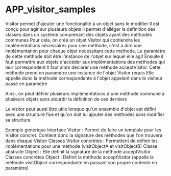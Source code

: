 # APP_visitor_samples

Visitor permet d'ajouter une fonctionalité à un objet sans le modifier
Il est conçu pour agir sur plusieurs objets
Il permet d'alléger la définition des classes dans un système comprenant des objets ayant des méthodes communes
Pour cela, on créé un objet Visitor qui contiendra les implémentations nécessaires pour une méthode, c'est à dire une
implémentation pour chaque objet nécéssitant cette méthode.
Le paramètre de cette méthode doit être l'instance de l'objet sur lequel elle agit
Ensuite il faut permettre aux objets d'accéder aux implémentations des méthodes qui leur correspondent
Il faut alors déclarer une méthode acceptVisitor.
Cette méthode prend en paramètre une instance de l'objet Visitor requis
Elle appelle donc la méthode correspondante à l'objet appelant dans le visiteur passé en paramètre

Ainsi, on peut définir plusieurs implémentations d'une méthode commune à plusieurs objets sans alourdir la définition
de ces derniers

Le visitor peut aussi être utile lorsque qu'un ensemble d'objet est défini avec une structure fixe et qu'on doit lui
ajouter des méthodes sans modifier sa structure

Exemple generique
Interface Visitor : Permet de faire un template pour les Visitor concret. Contient donc la signature des méthodes que
l'on trouvera dans chaque Visitor
Classes Visitor concrètes : Permettent de définir les implémentations pour une méthode (visitObjectA et visitObjectB)
Classe abstraite Object : Elle définit la signature de la méthode acceptVisitor
Classes concrètes Object : Définit la méthode acceptVisitor (appelle la méthode visitObject correspondante en passant
son propre contexte en paramètre)